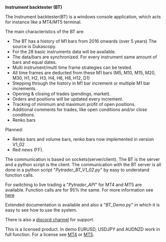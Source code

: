 

**Instrument backtester (BT)**

The Instrument backtester(BT) is a windows console application, which acts for instance like a MT4/MT5 terminal.

The main characteristics of the BT are:

 - The BT has a history of M1 bars from 2016 onwards (over 5 years) The source is Dukascopy.
 - For the 28 basic instruments data will be available.
 - The data/bars are synchronized. For every instrument same amount of bars and equal dates.
 - Multi instrument/multi time frame strategies can be tested.
 - All time frames are deducted from these M1 bars (M5, M10, M15, M20, M30, H1, H2, H3, H4, H6, H8, H12, D1)
 - Stepping through the history in M1 bar increment or multiple M1 bar increments.
 - Opening & closing of trades (pendings, market).
 - Orders and positions will be updated every increment.
 - Tracking of minimum and maximum profit of open positions.
 - Additional comments for trades, like open conditions and/or close conditions.
 - Renko bars

Planned:
 - Renko bars and volume bars, renko bars now implemented in version V1_02
 - Red news (FF).


The communication is based on sockets(server/client). The BT is the server and a python script is the client.
The communication with the BT server is all done in a python script "*Pytrader_BT_V1_02.py*" by easy to understand function calls.

For switching to live trading a "*Pytrader_API*" for MT4 and MT5 are available. Function calls are for 95% the same.
For more information see [here](https://github.com/TheSnowGuru/PyTrader-python-mt4-mt5-trading-api-connector-drag-n-drop)

Extended documentation is available and also a "*BT_Demo.py*" in which it is easy to see how to use the system.

There is also a [discord channel](https://discord.gg/zWaBpz3S) for support.

This is a licensed product. In demo EURUSD, USDJPY and AUDNZD work in full function. For a license see [MT4](https://www.mql5.com/en/market/product/70885?source=Site+Market+MT4+Indicator+Search+Rating005%3aMT4+instrument) or [MT5](https://www.mql5.com/en/market/product/70931?source=Unknown%3Ahttps%3A%2F%2Fwww.mql5.com%2Fen%2Fmarket%2Fmy#description).
